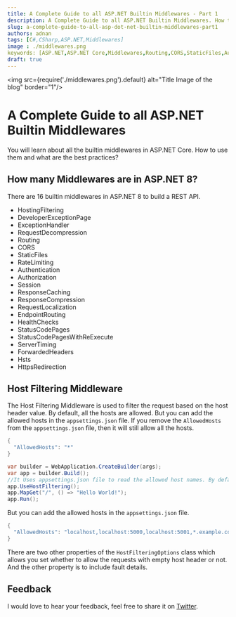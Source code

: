 ```yaml
---
title: A Complete Guide to all ASP.NET Builtin Middlewares - Part 1
description: A Complete Guide to all ASP.NET Builtin Middlewares. How to use them and what are the best practices.
slug: a-complete-guide-to-all-asp-dot-net-builtin-middlewares-part1
authors: adnan 
tags: [C#,CSharp,ASP.NET,Middlewares]
image : ./middlewares.png
keywords: [ASP.NET,ASP.NET Core,Middlewares,Routing,CORS,StaticFiles,Authentication,Authorization,Session,ResponseCaching,ResponseCompression,RequestLocalization,EndpointRouting,HealthChecks,DeveloperExceptionPage,ExceptionHandler,StatusCodePages,StatusCodePagesWithReExec]
draft: true
---
```

<head>
<meta property="og:image:width" content="1200"/>
<meta property="og:image:height" content="500"/>  
<meta name="twitter:creator" content="@madnan_rafiq" />
<meta name="twitter:card" content="summary_large_image" />
<meta name="twitter:title" content="A Complete Guide to all ASP.NET Builtin Middlewares - Part 1" />
<meta name="twitter:description" content="A Complete Guide to all ASP.NET Builtin Middlewares. How to use them and what are the best practices? " />
</head>

<img src={require('./middlewares.png').default} alt="Title Image of the blog" border="1"/>

# A Complete Guide to all ASP.NET Builtin Middlewares

You will learn about all the builtin middlewares in ASP.NET Core. 
How to use them and what are the best practices?

<!--truncate-->

## How many Middlewares are in ASP.NET 8?

There are 16 builtin middlewares in ASP.NET 8 to build a REST API.

- HostingFiltering
- DeveloperExceptionPage
- ExceptionHandler
- RequestDecompression
- Routing
- CORS
- StaticFiles
- RateLimiting
- Authentication
- Authorization
- Session
- ResponseCaching
- ResponseCompression
- RequestLocalization
- EndpointRouting
- HealthChecks
- StatusCodePages
- StatusCodePagesWithReExecute
- ServerTiming
- ForwardedHeaders
- Hsts
- HttpsRedirection

## Host Filtering Middleware

The Host Filtering Middleware is used to filter the request based on the host header value. 
By default, all the hosts are allowed.
But you can add the allowed hosts in the `appsettings.json` file.
If you remove the `AllowedHosts` from the `appsettings.json` file, then it will still allow all the hosts.

```csharp Title="appsettings.json"
{
  "AllowedHosts": "*"
}
```
```csharp Title="Using Middleware"
var builder = WebApplication.CreateBuilder(args);
var app = builder.Build();
//It Uses appsettings.json file to read the allowed host names. By default is is * which means all hosts are allowed.
app.UseHostFiltering(); 
app.MapGet("/", () => "Hello World!");
app.Run();
```
But you can add the allowed hosts in the `appsettings.json` file.
```csharp Title="appsettings.json"
{
  "AllowedHosts": "localhost,localhost:5000,localhost:5001,*.example.com,139.343.3434.3434"
}
```

There are two other properties of the `HostFilteringOptions` class
which allows you set whether to allow the requests with empty host header or not.
And the other property is to include fault details.


## Feedback
I would love to hear your feedback, feel free to share it on [Twitter](https://twitter.com/madnan_rafiq). 

